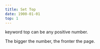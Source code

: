 ```yaml
---
title: Set Top
date: 1900-01-01
top: 1
---
```

keyword top can be any positive number.

The bigger the number, the fronter the page.